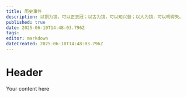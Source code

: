 ```yaml
---
title: 历史事件
description: 以铜为镜，可以正衣冠；以古为镜，可以知兴替；以人为镜，可以明得失。
published: true
date: 2025-06-10T14:48:03.796Z
tags: 
editor: markdown
dateCreated: 2025-06-10T14:48:03.796Z
---
```


# Header
Your content here